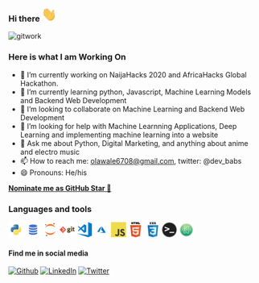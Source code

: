 ### Hi there <img src="https://raw.githubusercontent.com/ABSphreak/ABSphreak/master/gifs/Hi.gif" width="30px"></h2>
![gitwork](https://user-images.githubusercontent.com/36210723/94987193-0053d400-056d-11eb-97d2-f0319bbe27f6.jpg)

### Here is what I am Working On

- 🔭 I’m currently working on NaijaHacks 2020 and AfricaHacks Global Hackathon.
- 🌱 I’m currently learning python, Javascript, Machine Learning Models and Backend Web Development
- 👯 I’m looking to collaborate on Machine Learning and Backend Web Development
- 🤔 I’m looking for help with Machine Learnning Applications, Deep Learning and implementing machine learning into a website
- 💬 Ask me about Python, Digital Marketing, and anything about anime and electro music
- 📫 How to reach me: olawale6708@gmail.com, twitter: @dev_babs
- 😄 Pronouns: He/his

**[Nominate me as GitHub Star 🌟](https://stars.github.com/nominate/)**


### Languages and tools

<code><img height="30" src="https://raw.githubusercontent.com/github/explore/80688e429a7d4ef2fca1e82350fe8e3517d3494d/topics/python/python.png"></code>
<code><img height="30" src="https://raw.githubusercontent.com/github/explore/80688e429a7d4ef2fca1e82350fe8e3517d3494d/topics/sql/sql.png"></code>
<code><img height="30" src="https://raw.githubusercontent.com/github/explore/80688e429a7d4ef2fca1e82350fe8e3517d3494d/topics/jupyter-notebook/jupyter-notebook.png"></code>
<code><img height="30" src="https://raw.githubusercontent.com/github/explore/80688e429a7d4ef2fca1e82350fe8e3517d3494d/topics/git/git.png"></code>
<code><img height="30" src="https://raw.githubusercontent.com/github/explore/80688e429a7d4ef2fca1e82350fe8e3517d3494d/topics/visual-studio-code/visual-studio-code.png"></code>
<code><img height="30" src="https://raw.githubusercontent.com/github/explore/80688e429a7d4ef2fca1e82350fe8e3517d3494d/topics/azure/azure.png"></code>
<code><img height="30" src="https://raw.githubusercontent.com/github/explore/80688e429a7d4ef2fca1e82350fe8e3517d3494d/topics/javascript/javascript.png"></code>
<code><img height="30" src="https://raw.githubusercontent.com/github/explore/80688e429a7d4ef2fca1e82350fe8e3517d3494d/topics/html/html.png"></code>
<code><img height="30" src="https://raw.githubusercontent.com/github/explore/80688e429a7d4ef2fca1e82350fe8e3517d3494d/topics/css/css.png"></code>
<code><img height="30" src="https://raw.githubusercontent.com/github/explore/80688e429a7d4ef2fca1e82350fe8e3517d3494d/topics/terminal/terminal.png"></code>
<code><img height="30" src="https://raw.githubusercontent.com/github/explore/80688e429a7d4ef2fca1e82350fe8e3517d3494d/topics/atom/atom.png"></code>

#### Find me in social media
[![Github](https://img.shields.io/badge/-Github-black?style=flat&labelColor=black&logo=github&logoColor=white "Github")](https://github.com/HammedBabatunde "Github")
[![LinkedIn](https://img.shields.io/badge/-LinkedIn-blue?style=flat&logo=Linkedin&logoColor=white "LinkedIn")](https://www.linkedin.com/in/hammed-babatunde-idris-1a2208148/ "LinkedIn")
[![Twitter](https://img.shields.io/badge/-Twitter-blue?style=flat&labelColor=blue&logo=twitter&logoColor=white "Twitter")](https://twitter.com/dev_babs "Twitter")

<!--
**HammedBabatunde/HammedBabatunde** is a ✨ _special_ ✨ repository because its `README.md` (this file) appears on your GitHub profile.

Here are some ideas to get you started:

- 🔭 I’m currently working on developing a website for upkey internship capstone.
- 🌱 I’m currently learning python, Javascript, Machine Learning Models and Backend Web Development
- 👯 I’m looking to collaborate on Machine Learning and Backend Web Development
- 🤔 I’m looking for help with Machine Learnning Applications, Deep Learning and implementing machine learning into a website
- 💬 Ask me about Python, Digital Marketing, and anything about anime and electro musiv
- 📫 How to reach me: olawale6708@gmail.com, twitter: @dev_babs
- 😄 Pronouns: He/his
- ⚡ Fun fact: ...
-->
